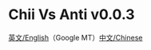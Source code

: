 # Chii Vs Anti v0.0.3

[英文/English](https://github.com/SHDocter/Chii-Vs-Anti/blob/main/README_EN.md)（Google MT）[中文/Chinese](https://github.com/SHDocter/Chii-Vs-Anti)
